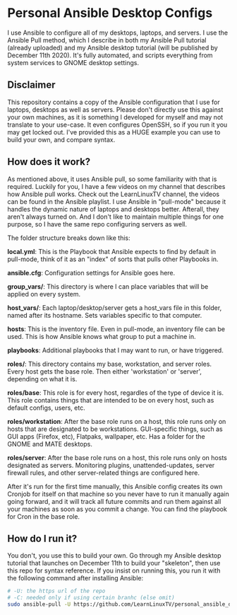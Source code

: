 # Personal Ansible Desktop Configs

I use Ansible to configure all of my desktops, laptops, and servers. I use the Ansible Pull method, which I describe in both my Ansible Pull tutorial (already uploaded) and my Ansible desktop tutorial (will be published by December 11th 2020). It's fully automated, and scripts everything from system services to GNOME desktop settings.

## Disclaimer
This repository contains a copy of the Ansible configuration that I use for laptops, desktops as well as servers.
Please don't directly use this against your own machines, as it is something I developed for myself and may not translate to your use-case. It even configures OpenSSH, so if you run it you may get locked out. I've provided this as a HUGE example you can use to build your own, and compare syntax.

## How does it work?
As mentioned above, it uses Ansible pull, so some familiarity with that is required. Luckily for you, I have a few videos on my channel that describes how Ansible pull works. Check out the LearnLinuxTV channel, the videos can be found in the Ansible playlist. I use Ansible in "pull-mode" because it handles the dynamic nature of laptops and desktops better. Afterall, they aren't always turned on. And I don't like to maintain multiple things for one purpose, so I have the same repo configuring servers as well.

The folder structure breaks down like this:

**local.yml**: This is the Playbook that Ansible expects to find by default in pull-mode, think of it as an "index" of sorts that pulls other Playbooks in.


**ansible.cfg**: Configuration settings for Ansible goes here.


**group_vars/**: This directory is where I can place variables that will be applied on every system.


**host_vars/**: Each laptop/desktop/server gets a host_vars file in this folder, named after its hostname. Sets variables specific to that computer.


**hosts**: This is the inventory file. Even in pull-mode, an inventory file can be used. This is how Ansible knows what group to put a machine in.


**playbooks**: Additional playbooks that I may want to run, or have triggered.


**roles/**: This directory contains my base, workstation, and server roles. Every host gets the base role. Then either 'workstation' or 'server', depending on what it is.

**roles/base**: This role is for every host, regardles of the type of device it is. This role contains things that are intended to be on every host, such as default configs, users, etc.

**roles/workstation**: After the base role runs on a host, this role runs only on hosts that are designated to be workstations. GUI-specific things, such as GUI apps (Firefox, etc), Flatpaks, wallpaper, etc. Has a folder for the GNOME and MATE desktops.

**roles/server**: After the base role runs on a host, this role runs only on hosts designated as servers. Monitoring plugins, unattended-updates, server firewall rules, and other server-related things are configured here.

After it's run for the first time manually, this Ansible config creates its own Cronjob for itself on that machine so you never have to run it manually again going forward, and it will track all future commits and run them against all your machines as soon as you commit a change. You can find the playbook for Cron in the base role.

## How do I run it?
You don't, you use this to build your own. Go through my Ansible desktop tutorial that launches on December 11th to build your "skeleton", then use this repo for syntax reference. If you insist on running this, you run it with the following command after installing Ansible:

```sh
# -U: the https url of the repo
# -C: needed only if using certain branhc (else omit)
sudo ansible-pull -U https://github.com/LearnLinuxTV/personal_ansible_desktop_configs.git -C fabrice
```
